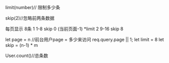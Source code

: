 limit(number)// 限制多少条

skip(2)//忽略前两条数据


每页显示 8条
 1 1-8 skip 0  (当前页面-1) *limit
 2 9-16 skip 8

 let page = n //前台用户page = 多少来访问   req.query.page || 1;
 let limit = 8
 let skip = (n-1) * m

User.count()//总条数







